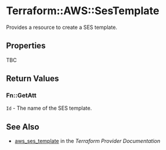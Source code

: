 # Terraform::AWS::SesTemplate

Provides a resource to create a SES template.

## Properties

TBC

## Return Values

### Fn::GetAtt

`Id` - The name of the SES template.

## See Also

* [aws_ses_template](https://www.terraform.io/docs/providers/aws/r/ses_template.html) in the _Terraform Provider Documentation_